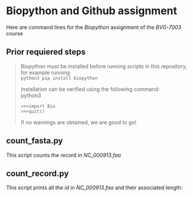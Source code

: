# **Biopython and Github assignment**
Here are command lines for the *Biopython* assignment of the  *BVG-7003* course  

## Prior requiered steps   
>Biopython must be installed before running scripts in this repository, for example running:  
> `python3 pip install biopython` 
>  
> Installation can be verified using the following command:  
> python3   
> ```   
> >>>import Bio  
> >>>quit()
> ```  
> If no warnings are obtained, we are good to go!  

## count_fasta.py
This script counts the record in *NC_000913.faa*

## count_record.py
This script prints all the *id* in *NC_000913.faa* and their associated length:  



